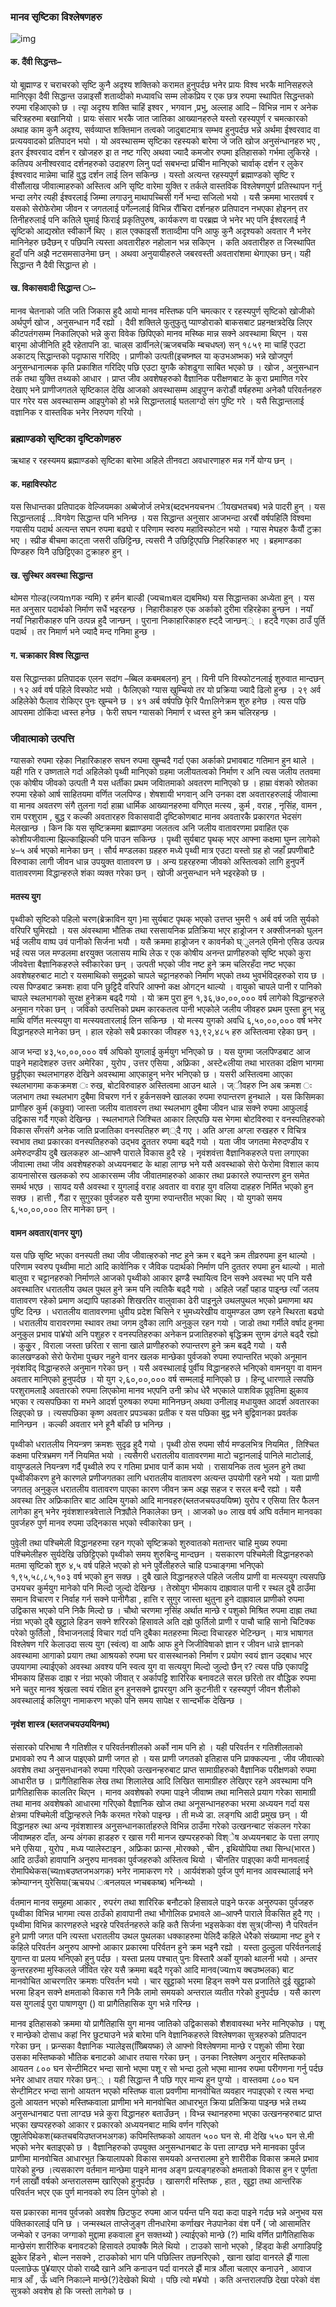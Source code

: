 ### मानव सृष्टिका विश्लेषणहरु

![img](img/universe.jpg)


#### क. दैंवी सिद्धन्तः–

यो बूह्माण्ड र चराचरको सृष्टि कुनै अदृश्य शक्तिको करामत हुनुपर्दछ भनेर प्रायः विश्व भरकै मानिसहरुले मानिएकाृ दैवी सिद्धान्त उन्नाइसौं शताव्दीको मध्यावधि सम्म लोकप्रिय र एक छत्र रुपमा स्थापित सिद्धन्तको रुपमा रहिआएको छ । त्याृ अदृश्य शक्ति चाहिं इश्वर , भगवान ,प्रभु, अल्लाह आदि – विभिन्न नाम र अनेक चरित्रहरुमा बखानियो । प्रायः संसार भरकै जात जातिका आख्यानहरुले यस्तो रहस्यपुर्ण र चमत्कारको अथाह काम कुनै अदृश्य, सर्वव्याप्त शक्तिमान तत्वको जादुबाटमात्र सम्भव हुनुपर्दछ  भन्ने अर्थमा ईश्वरवाद वा प्रत्ययवादको प्रतिपादन भयो । यो अवस्थासम्म सृष्टिका रहस्यको बारेमा जे जति खोज अनुसंन्धानहरु भए , इतर ईश्वरवाद दर्शन र खोजहरु इा त नष्ट गरिए अथवा ज्यादै कमजोर रुपमा इतिहासको गर्भमा लुकिरहे । कतिपय अनीश्वरवाद दर्शनहरुको उदाहरण लिनु पर्दा सबभन्दा प्रचिीन मानिएको चार्वाक् दर्शन र लुकेर ईश्वरवाद मान्नेमा चाहिं वुद्ध दर्शन लाई लिन सकिन्छ । यस्तो अत्यन्त रहस्यपुर्ण ब्रह्माण्डको सृष्टि र वीसौंलाख जीवात्माहरुको अस्तित्व अनि सृष्टि वारेमा युक्ति र तर्कले वास्तविक विश्लेषणपुर्ण प्रतिस्थापन गर्नु भन्दा लगेर त्यही ईश्वरलाई जिम्मा लगाउनु माथापच्चिसी गर्ने भन्दा सजिलो भयो । यसै क्रममा भारतवर्ष र यसको सेरोफेरोमा जीवन र जगतलाई पर्गेल्नलाई विभिन्न रौंचिरा दर्शनहरु प्रतिपादन नभएका होइनन् तर तिनीहरुलाई पनि कतिले घुमाई फिराई प्रकृतिपुरुष, कार्यकरण वा परब्रह्म जे भनेर भए पनि ईश्वरलाई नै सृृष्टिको आद्यस्रोत स्वीकार्ने थिए । हाल एक्काइसौं शताव्दीमा पनि आफु कुनै अदृश्यको अवतार नै भनेर मानिनेहरु छदैछन् र पछिपनि त्यस्ता अवतारीहरु नहोलान भन्न सकिएन । कति अवतारीहरु त जिस्थापित हुदाँ पनि अझै नटसमसाउनेमा छन् । अथवा अनुयायीहरुले जबरवस्ती अवतारांशमा थेगाएका छन्। यही सिद्धान्त नै दैवी सिद्धान्त हो ।

#### ख. विकासवादी सिद्धान्त ः–

मानव चेतनाको जति जति जिकास हुदै आयो मानव मस्तिष्क पनि चमत्कार र रहस्यपुर्ण सृष्टिको खोजीको अर्थपुर्ण खोज , अनुसन्धान गर्दै रह्यो । दैवी शक्तिले फुतुफुतु प्याण्डोराको बाकसबाट प्रहनक्षत्रदेखि लिएर कीटपतंगसम्म निकालिएको भन्ने कुरा विवेक छिपिएको मानव मस्ष्कि मान्न सक्ने अवस्थामा थिएन । यस बारृमा ओजीनिति हुदै रहेतापनि डा. चाल्र्स डार्वीनले(ऋजबचकि म्बचधष्ल) सन् १८५९ मा चाहिं एउटा अकाटय् सिद्धान्तको पदाृफास गरिदिए । प्राणीको उत्पती(इचष्नष्ल या क्उभअष्भक) भन्ने खोजपुर्ण अनुसन्धानात्मक कृति प्रकाशित गरिदिए पछि एउटा युगकै कोशढुगा साबित भएको छ । खोज , अनुसन्धान  तर्क तथा युक्ति तथ्यको आधार । प्राप्त जीव अवशेषहरुको वैज्ञानिक परीक्षणबाट के कुरा प्रमाणित गरेर देखाए भने प्राणीजगतले सृष्टिकाल देखि आजको अवस्थासम्म आइपुग्न करोडौं वर्षहरुमा अनेकौ परिवर्तनहरु पार गरेर यस अवस्थासम्म आइपुगेको हो भन्ने सिद्धान्तलाई घतलाग्दो संग पुष्टि गरे । यसै सिद्धान्तलाई वज्ञानिक र वास्तविक भनेर निरुपण गरियो ।





### ब्रह्माण्डको सृष्टिका दृष्टिकोणहरु


ऋथाह र रहस्यमय ब्रह्माण्डको सृष्टिका बारेमा अहिले तीनवटा अवधारणाहरु मन्न गर्ने योग्य छन् ।

#### क. महाविस्फोट
यस सिधान्तका प्रतिपादक वेल्जियमका अब्बेजोर्ज लभेत्र(ब्ददभनयचनभ ीयखभतचब) भन्ने पादरी हुन् । यस सिद्धान्तलाई ...विगवेग सिद्धान्त पनि भनिन्छ । यस सिद्धान्त अनुसार आजभन्दा अरबौं वर्षपहिलिे विश्वमा गयासीय पदार्थ अत्यन्त सघन रुपमा बढ्यो र परिणाम स्वरुप महाविस्फोटन भयो । ग्यास मेघहरु कैयौं टुक्रा भए । स्प्रीङ बीचमा काट्ता जसरी उछिट्टिन्छ, त्यसरी नै उछिट्टिएपछि निहरिकाहरु भए । ब्रहमाण्डका पिण्डहरु यिनै उछिट्टिएका टुक्राहरु हुन् ।

#### ख. सुस्थिर अवस्था सिद्धान्त

थोमस गोल्ड(त्जयmगक न्यमि) र हर्मन बाल्डी (ज्यचmबल द्यबमिथ) यस सिद्धान्तका अध्येता हुन् । यस मत अनुसार पदार्थको निर्माण सधैं भइरहन्छ । निहारीकाहरु एक अर्काको दुरीमा रहिरहेका हुन्छन । नयाँ नयाँ निहारीकाहरु पनि उत्पन्न हुदै जान्छन् । पुराना निकाहारिकाहरु ह्ट्दै जान्छन्् । हट्दै गएका ठाउँ पुर्ति पदार्थ । तर निमार्ण भने ज्यादै मन्द गनिमा हुन्छ ।

#### ग. चक्राकार विश्व सिद्धान्त

यस सिद्धान्तका प्रतिपादक एलन सदांग –ब्बिल कबमबलन) हुन् । यिनी पनि विस्फोटनलाई शुरुवात मान्दछन् । १२ अर्व वर्ष पहिले विस्फोट भयो । फैलिएको ग्यास खुम्चियो तर यो प्रक्रिया ज्यादै ढिलो हुन्छ । २९ अर्व अहिलेकोे फैलाव रोकिएर पुनः खुम्चने छ । ४१ अर्ब वर्षपछि फृेरि पैmलिनेक्रम शुरु हनेछ । त्यस पछि आपसमा ठोकिंदा ध्वस्त हनेछ । फेरी सघन ग्यासको निमार्ण र ध्वस्त हुने क्रम चलिरहन्छ ।  

### जीवात्माको उत्पत्ति

ग्यासको रुपमा रहेका निहारिकाहरु सघन रुपमा खुम्चदै गर्दा एका अर्काको प्रभावबाट गतिमान हुन थाले । यही गति र उष्णताले गर्दा अहिलेको पृथ्वी मानिएको ग्रहमा जलीयतत्वको निर्माण र अनि त्यस जलीय ततवमा एक कोषीय जीवको उत्पती नै यस धर्तीका प्रथम जविातमाको अवतरण मानिएको छ । हाम्रा वंशको स्रोतका रुपमा रहेको आर्ष साहितयमा वर्णित जलपिण्ड। शेषशायी भगवान् अनि उनका दश अवतारहरुलाई जीवात्मा वा मानव अवतरण संगै तुलना गर्दा हाम्रा धार्मिक आख्यानहरुमा वणिएत मत्स्य , कुर्म , वराह , नृसिंह, वामन , राम परशुराम , बुद्ध र कल्की अवतारहरु विकासवादी दृष्टिकोणबाट मानव अवतारकै प्रकारगत भेदसंग मेलखान्छ । किन कि यस सृष्टिक्रममा ब्रह्माण्डमा जलतत्व अनि जलीय वातावरणमा प्रवाहित एक कोशीयजीवात्मा झिल्काझिल्की पनि पाउन सकिन्छ ।
पृथ्वी सुर्यबाट पृथक् भएर आफ्ना कक्षमा घुम्न लागेको ४–५ अर्ब भएको मानेका छन् । सौर्य मण्डलका ग्रहहरु मध्ये पृथ्वी मात्र एउटा यस्तो ग्रह हो जहाँ प्रपणीबाटै विरुवाका लागी जीवन धान्न उपयु्क्त वातावरण छ । अन्य ग्रहरहरुमा जीवको अस्तित्वको लागि हुनुपर्ने वातावरणमा विद्धान्हरुले शंका व्यक्त गरेका छन् । खोजी अनुसन्धान भने भइरहेको छ ।

#### मतस्य युग

पृथ्वीको सृष्टिको पहिलो चरण(ब्रेक्राविन युग )मा सुर्यबाट पृथक् भएको उत्तप्त भुमरी १ अर्ब वर्ष जति सुर्यको वरिपरि घुमिरह्यो  । यस अंवस्थामा भौतिक तथा रससायनिक प्रतिक्रिया भएर हाड्रोजन र अक्सीजनको घुलन भई जलीय वाष्प उवं पानीको सिर्जना भयौ । यसै क्रममा हाड्रोजन र कावर्नको घ्ुलनले एमिनो एसिड उत्पन्न भई त्यस जल मण्डलमा क्षरयुक्त जलासय माथि लेऊ र एक कोषीय अनन्त प्राणीहरुको सृष्टि भएको कुरा जीववेत्ता बैज्ञानिकहरुले स्वीकारेका छन् । उत्पती भएको जीव नष्ट हुने क्रम चलिरहँदा नष्ट भएका अवशेषहरुबाट माटो र यसमाथिको समुद्रको चापले चट्टानहरुको निर्माण भएको तथ्य भुवर्भविद्हरुको राय छ । त्यस पिण्डबाट क्रमशः हावा पनि छुट्टिदै वरिपरि आफ्नो कक्ष ओगट्न थाल्यो । वायुको चापले पानी र पानिको चापले स्थलभागको सुरक्ष हुनेक्रम बढ्दै गयो । यो क्रम पुरा हुन १,३६,७०,००,००० वर्ष लागेको विद्धान्हरुले अनुमान गरेका छन् । जविको उत्पत्तिको प्रथम कारकतत्व पानी भएकोले जलीय जीवहरु प्रथम पुस्ता हुन् भन्नु माथि वर्णित  मत्स्ययुग वा मत्स्यवतारलाई लिन सकिन्छ । यो मत्स्य युगको अवधि ६,५०,००,००० वर्ष भनेर विद्धानहरुले मानेका  छन् । हाल रहेको सबै प्रकारका जीवहरु १३,९२,४८५ हरु अस्तित्वमा रहेका छन् ।

आज भन्दा ४३,५०,००,००० वर्ष अघिको युगलाई कुर्मयुग भनिएको छ । यस युगमा जलपिण्डबाट आज पाइने महादेशहरु उत्तर अमेरिका , युरोप , उत्तर एसिया , अफ्रिका , अस्टे«लीया तथा भारतका दक्षिण भागमा छुट्टीएका स्थलभागहरु देखिने अवस्थामा आएकाहुन् भनेर भनिएको छ । यसरी अस्तित्वमा आएका स्थलभागमा ककक्रमश ः रुख, बोटविरुवाहरु अस्तित्वमा आउन थाले । ज्ीवहरु प्नि अब क्रमश ः जलभाग तथा स्थलभाग दुबैमा विचरण गर्न र हुर्कनसक्ने खालका रुपमा रुपान्तरण हुनथाले । यस किसिमका प्राणीहरु कुर्म (कछुवा) जास्ता जलीय वातावरण तथा स्थलभाग दुबैमा जीवन धान्न सक्ने रुपमा आफुलाई उद्विकास गर्दै गएको देखिन्छ । स्थलभागले जिश्चित आकार लिएपछि यस भेगमा बोटविरुवा र वनस्पतिहरुको विकास सँगसंगै अनेक जाति प्रजातिका वनस्पतिहरु ब्ण््दै गए । अति अग्ला अग्ला रुखहरु र विचित्र स्वभाव तथा प्रकारका वनस्पतिहरुको उद्भव द्रुततर रुपमा बढ्दै गयो । यता जीव जगतमा मेरुदण्डीय र अमेरुदण्डीय दुबै खलकहरु आ–आफ्नै पाराले विकास हुदै रहे । नृवंशवंत्ता वैज्ञानिकहरुले पत्ता लगाएका जीवात्मा तथा जीव अवशेषहरुको अध्ययनबाट के थाहा लाग्छ भने यसै अवस्थाको सेरो फेरोमा विशाल काय डायनासोरस खलकको रुप आकारसम्म जीव जीवातमाहरुको आकार तथा प्रकारले रुपान्तरण हुन समेत समर्थ भएछ । सायद यसै अवस्था र युगलाई वराह अवतार वा वराह युग  वलिया दाहहरु निर्मित भएको हुन सक्छ । हात्ती , गैंडा र सुगुरका पुर्वजहरु यसै युगमा रुपान्तरीत भएका थिए । यो युगको समय ६,५०,००,००० तिर मानेका छन् ।    


#### वामन अवतार(वानर युग)

यस पछि सृष्टि भएका वनस्पती तथा जीव जीवात्हरुको नष्ट हुने क्रम र बढ्ने क्रम तीव्ररुपमा हुन थाल्यो । परिणाम स्वरुप पृथ्वीमा माटो आदि कार्वेानिक र जैविक पदार्थको निर्माण पनि दुततर रुपमा हुन थाल्यो । मातो बालुवा र चट्टानहरुको निर्माणले आजको पृथ्वीको आकार झण्डै स्थायित्व दिन सक्ने अवस्था भए पनि यसै अवस्थातिर धरातलीय उथल पुथल हुने क्रम पनि त्यतिकै बढ्दै गयो । अहिले जहाँ पहाड पाइ्न्छ त्याँ जलय वातावरण रहेको प्रमाण अद्यापि पहाडको शिखरतिर वालुवाका ढेरी पाइनु्ले उथलपुथल भएको प्रमाणमा थप पुष्टि दिन्छ । धरातलीय वातावरणमा धुवीय प्रदेश चिसिने र भुमध्यरेखीय वायुमण्डल उष्ण रहने स्थिरता बढ्यो । धरातलीय वारावरणमा स्थावर तथा जगम दुवैका लागि अनुकुल रहन गयो । जाडो तथा गर्मीले वर्षाद हुनमा अनुकुल प्रभाव पा¥यो अनि पशुहरु र वनस्पतिहरुका अनेकन प्रजातिहरुको बृद्धिक्रम सुगम ढंगले बढ्दै रह्यो । कुकुुर , विराला जस्ता छरिता र साना खाले प्राणीहरुको रुपान्तरण हुने क्रम बढ्दै गयो । यसै कालखण्डको सेरो फेरोमा पुच्छर नहुने वानर खलक मान्छेका पुर्वजको रुपमा रुपान्तरित भएको अनूमान नृवंशविद् विद्धान्हरुले अनुमान गरेका छन् । यसै अवस्थालाई पुर्वीय विद्धानहरुले भनिएको वामनयुग वा वामन अवतार मानिएको हुनुपर्दछ । यो युग २,६०,००,००० वर्ष सम्मलाई मानिएको छ । हिन्दू धारणाले त्सपछि परशुरामलाइै अवतारको रुपमा लिएकोमा मानव भएपनि उनी क्रोध धेरै भएकाले पाशविक प्रूवृतिमा झुकाव भएका र त्यसपछिका रा मभने आदर्श पुरुषका रुपमा मानिनछन् अथवा उनीलाइ मधायुक्त आदर्श अवतारका लिइएको छ । त्यसपछिका कृष्ण अवतार प्रपञ्चका प्रतीक र यस पछिका बुद्व भने बुद्विवानका प्रवर्तक मानिन्छन । कल्की अवतार भने हूनै बाँकी छ भनिन्छ ।

पृथ्वीको धरातलीय नियन्त्रण क्रमशः सुदृढ हुदै गयो । पृथ्वी ठोस रुपमा सौर्य मण्डलभित्र नियमित , तिश्चित कक्षमा परित्रभ्रमण गर्ने नियमित भयो । त्यसैगरी धरातलीय वातावरणमा माटो चट्टानलाई पानिले माटोलाई, वायुण्डलले नियन्त्रण गर्दै पृथ्वीले रुप र गतिमा प्रभाव पार्ने काम भयो । रासायनिक तत्व भुलन हुने तथा पृथ्वीकीकरण हुने  कारणले प्रणीजगतका लागि धरातलीय वातावरण अत्यन्त उपयोगी  रहने भयो । यता प्राणी जगतलृ अनुकुल धरातलीय वातावरण पाएका कारण जीवन क्रम अझ सहज र सरल बन्दै रह्यो । यसै अवस्था तिर अफ्रिकातिर बाट आदिम युगको आदि मानवहरु(ब्लतजचयउययिष्म) युरोप र एसिया तिर फैलन लागेका हुन् भनेर नृवंशशास्त्रवेत्ताले निक्र्यौले निकालेका छन् । आजको ७० लाख वर्ष अघि वर्तमान मानवका पुवर्जहरु पुर्ण मानव रुपमा उद्निकास भएको स्वीकारेका छन् ।

पुवेृली तथा पश्चिमेली विद्धानहरुमा रहन गएको सृष्टिक्रको शुरुवातको मतान्तर चाहि मुख्य रुपमा पश्चिमेलीहरु सुर्यदेखि उछिट्टिएको पृथ्वीको समय शुरुबिन्दु मान्दछन । यसकारण पश्चिमेली विद्धानहरुको मतमा सृष्टिको शुरु ४,५ वर्ष पहिले भएको हो भने पुर्वेलीहरुले चाहि पञ्चाङ्गमा भनिएको १,९५,५८,८५,१०३ वर्ष भएको हुन सक्छ । दुबै खाले विद्धानहरुले पहिले जलीय प्राणी वा मत्स्ययुग त्यसपछि उभयचर कुर्मयुग मानेको पनि मिल्दो जुल्दो देखिन्छ । तेस्रोयुग भीमकाय दाह्रावाल पानी र स्थल दुबै ठाउँमा समान विचारण र निर्वाह गर्न सक्ने पानीगैडा  , हात्ति र सुगुर जास्ता थुतुना हुने दाह्रावाल प्राणीको रुपमा उद्विकास भएको पनि निकै मिल्दो छ । चौथो चरणमा नृसिंह अर्थात मान्छे र पशुको मिश्रित रुपमा दाह्रा तथा नंग्रा भएको दुबै खुट्टाले हिडन सक्ने शरिरको हिसावले अति दह्रो फुर्तिलो प्राणी र पाचौ चाहि सानो चिटिक्क परेको फुर्तिलो , विभाजनलाई विचार गर्दा पनि दुबैका मतहरुमा मिल्दा विचारहरु भेटिन्छन् । मात्र भाषागत विश्लेषण गरि केलाउदा सत्य युग (स्वंत्व) वा आफै आफ हुने जिजीविषाको ज्ञान र जीवन धान्ने ज्ञानको अवस्थामा आगाको प्रयाग तथा आश्रयको रुपमा घर वासस्थानको निर्माण र प्रयोग स्वयं ज्ञान उद्बाध भएर उपयागमा ल्याईएको अवस्था अवश्य पनि स्वत्व युग वा सत्ययुग मिल्दो जुल्दो छैन् र? त्यस पछि एकापट्टि भीमकाय  हिंसक दाह्रा र नंग्रा भएको जीवात् र अर्कापट्टि शारिरिक बनावटले सरल छरितो तर वौद्धिक रुपमा भने चतुर मानव श्रृंखला स्वयं रक्षित हुन हुनसक्ने द्वापरयुग अनि कुटनीती र रहस्यपुर्ण जीवन शैलीको अवस्थालाई कलियुग नामाकरण भएको पनि समय सापेक्ष र सान्दर्भीक देखिन्छ ।

#### नृवंश शास्त्र (ब्लतजचयउययिनथ)

संसारको परिभाषा नै गतिशील र परिवर्तनशीलको अर्को नाम पनि हो । यही परिवर्तन र गतिशीलताको प्रभावको रुप नै आज पाइएको प्राणी जगत हो । यस प्राणी जगतको इतिहास पनि प्राक्कल्पना , जीव जीवात्को अवशेष तथा अनुसनधानको रुपमा गरिएको उत्खनन्हरुबाट प्राप्त सामाग्रीहरुको वैज्ञानिक परीक्षणको रुपमा आधारीत छ । प्रागैतिहासिक लेख तथा शिलालेख आदि लिखित सामाग्रीहरु लेखिएर रहने अवस्थामा पनि प्रागैतिहासिक कालतिर थिएन । मानव अवशेषको रुपमा पाइने जीवाष्म तथा मानिसले प्रयाग गरेका सामाग्री तथा मानव अवशेषको आधारमा गरिएको वैज्ञानिक खोज तथा अनूसन्धानहरुका भरमा अध्ययन गर्दा यस क्षेत्रमा पश्चिमेली वद्धिान्हरुले निकै करमत गरेको पाइन्छ । ती मध्ये डा. लङ्गघि आदी प्रमुख छन् । यी विद्धानहरु त्था अन्य नृवंशशास्त्र अनुसन्धानकार्ताहरुले विभिन्न ठाउँमा गरेको उत्खनन्बाट संकलन गरेका जीवाष्महरु दाँत, अन्य अंगका हाडहरु र खास गरी मानज खप्परहरुको विश्ेष अध्ययनबाट के पत्ता लगाए भने एसिया , युरोप , मध्य प्यालेस्टाइन , अफ्रिका फ्रान्स ,मोरक्को , चीन , इथियोपिया तथा सिन्ध(भारत ) आदि ठाउँको हावापानि अनुरुप मानवका पुर्वजहरुको अस्तित्व थियो । चीनतिर पाइएका कपी मानवलाई रोमापिथेकस(च्यmबउष्तजभअगक) भनेर नामाकरण गरे । आर्यवंशको पुर्वज पुर्ण मानव आवस्थालाई भने क्रोम्याग्नन् युरेसिया(ऋचयध ःबनलयल भ्गचबकष्ब) भनिन्थ्यो ।    

र्वतमान मानव समुहमा आकार , रुपरंग तथा शारिरिक बनौटको हिसावले पाइने फरक अनुरुपका पुर्वजहरु पृथ्वीका विभिन्न भागमा त्यस ठाउँको हावापानी तथा भौगोलिक प्रभावले आ–आफ्नै पाराले विकसित हुदै गए । पृथ्वीमा विभिन्न कारणहरुले भइरहे परिवर्तनहरुले कहि कतै सिर्जना भइसकेका वंश सुत्र(जीन्स) नै परिवर्तन हुने प्राणी जगत पनि त्यस्ता धरातलीय उथल पुथलका धक्काहरुमा पेलिदै कहिले धेरैको संख्यामा नष्ट हुने र कहिले परिवर्तन अनुरुप आफ्नो आकार प्रकारमा परिर्वतन हुने क्रम भइनै रह्यो । यस्ता ठुल्ठुला परिर्वतनलाई युगान्त वा प्रलय भनिएको हुनु पर्दछ । यस्ता प्रलय पश्चात् पुनः विस्तारै अर्को युगको थालनी भयो । अन्तर कुन्तरहरुमा मुस्किलले जीवित रहेर यसै क्रममा बढ्दै गरृको आदि मानव(ज्यmय क्बउष्भलक) बाट मानवोचित आचरणतिर क्रमशः परिवर्तन भयो । चार खुट्टाको भरमा हिड्न सक्ने यस प्रजातिले दुई खुट्टाको भरमा हिड्न सक्ने क्षमताको विकास गनै निकै लामो समयको अन्तराल व्यतीत गरेको हुनुपर्दछ । यसै कारण यस युगलाई पुरा पाषाणयुग () वा प्रागैतिहासिक युग भन्ने गरिन्छ ।

मानव इतिहासको क्रममा यो प्रागैतिहासि युग मानव जातिको उद्विकासको शैशवावस्था भनेर मानिएकोछ । पशू र मान्छेको दोसाध कहां निर छुट्याउने भन्ने बारेमा पनि वेज्ञानिकहरुले विश्लेषणका सुत्रहरुको प्रतिपादन गरेका छन् । फ्रन्सका वैज्ञानिक भ्यालेइस(ख्बिियष्क) ले आफ्नो विश्लेषणमा मान्छे र पशुको सीमा रेखा उसका मस्तिष्कको भौतिक बनाटको आधार तयास गरेका छन् । उनका निश्लेषण अनुरार मस्तिष्कको आयतन ८०० घन सेन्टीमिटर भन्दा सानो भएमा पशू र सो भन्दा ठुलो भएमा माानव रुपमा परीगणना गर्नु पर्दछ भनेर आधार तयार गरेका छन्् । यही सिद्धान्त नै पछि गएर मान्य हुन पुग्यो । वास्तवमा ८०० घन सेन्टीमिटर भन्दा सानो आयतन भएको मस्तिष्क वाला प्रवणीमा मानवोचित व्यवहार नपाइएको र त्यस भन्दा ठुलो आयतन भएको मस्तिष्कवाला प्राणीमा भने मानवोचित आधारभुत क्रिया प्रतिक्रिया पाइन्छ भन्ने तथ्य अनुसन्धानबाट पत्ता लाग्दछ भन्ने कुरा विद्धानहरु बताउँछन् । विभ्न्न स्थानहरुमा भएका उत्खनन्हरुबाट प्राप्त भएका खप्परहरुको आकार र प्रकारको अध्ययनबाट माथि वर्णन गरिएको एष्ट्रालेपिथेकश(ब्कतचबयिउष्तजभअगक) कपिमस्तिष्कको आयतन ५०० घन से. मी देखि ५५० घन से.मी भएको भनेर बताइएको छ । वैज्ञानिहरुको उपयुक्त अनुसन्धानबाट के पत्ता लाग्दछ भने मानवका पुर्वज प्राणीमा मानवोचित आधारभुत क्रियालापको विकास समयको अन्तरालमा हुने शारीरीक विकास क्रमले प्रभाव पारेको हुन्छ ।त्यसकारण वर्तमान मान्छेमा पाइने मानव अङ्ग प्रत्यङ्गहरुको क्षमताको विकास हुन र पुर्णता गर्न लाखौं वर्षको अन्तरालसम्म खारिएको हुनुपर्दछ । खासगरी मस्तिष्क , हात , खुट्टा तथा आन्तरिक परिवर्तन भएर एक पुर्ण मानवको रुप लिन पुगेको हो ।

यस प्रकारका मानव पुर्वजको अवशेष छिटफुट रुपमा आज पर्यन्त पनि यदा कदा पाइने गर्दछ भन्ने अनुभव यस पंक्तिकारलाई पनि छ । जन्मस्थल ताप्लेजुङ्ग तीनधारेमा कर्णाखर नेउपानेका वंश पर्ने ( जो आसामतिर जन्मेको र उनका जग्गाको मुद्दामा हकवाला हुन सक्तथ्यो ) ल्याईएको मान्छे (?) माथि वर्णित प्रागैतिहासिक मान्छेसंग शारीरिुक बनावटको हिसावले ठ्याक्कै मिले थियो । टाउको सानो भएको , हिंड्दा केही अगाडिपट्टि झुकेर हिंडने , बोल्न नसक्ने , टाउकोको भाग पनि पछिल्तिर तछनरिएको , खाना खांदा वानरले झैं गाला पल्लाछेऊ पु¥याएर पोको राख्दै खाने अनि कनाउन पर्दा वानरले झैं मात्र औंला चलाएर कनाउने , आवाज मात्र आँ , ऊँ ध्वनि निकाल्ने मान्छे(?)देखेको थियो । पछि त्यो म¥यो । कति अन्तरालपछि देखा परेको वंश सुत्रको अवशेष हो कि जस्तो लागेको छ ।
